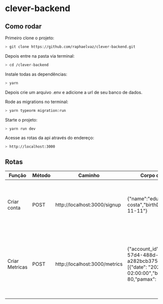 # clever-backend

## Como rodar

Primeiro clone o projeto:

```bash
> git clone https://github.com/raphaelvaz/clever-backend.git
```
Depois entre na pasta via terminal:

```bash
> cd /clever-backend
```
Instale todas as dependências:

```bash
> yarn
```

Depois crie um arquivo .env e adicione a url de seu banco de dados.

Rode as migrations no terminal: 

```bash
> yarn typeorm migration:run
```

Starte o projeto:

```bash
> yarn run dev
```

Acesse as rotas da api através do endereço:
```bash
> http://localhost:3000
```

## Rotas

| Função | Método | Caminho | Corpo da Request | 200 |
| ------------------- | ------------------- | ------------------- | ------------------- | ------------------- |
| Criar conta | POST | http://localhost:3000/signup | {"name":"eduardo costa","birthDate":"2000-11-11"} | {"id": "53df8119-bea8-419a-9b6f-d92b6365eda5","name": "eduardo costa","birth": "2000-11-10T02:00:00.000Z","created_at": "2021-09-30T02:29:05.768Z","updated_at": "2021-09-30T02:29:05.768Z" }
| Criar Metricas | POST | http://localhost:3000/metrics | {"account_id":"d0480a2f-57d4-488d-bfee-a282bcb37534","metrics":[{"date": "2021-09-17 02:00:00","bpm":72,"pamin": 80,"pamax": 120},...]} | [{"date": "2021-09-17 02:00:00","bpm": 72,"pamin": 80,"pamax": 120,"account_id": "53df8119-bea8-419a-9b6f-d92b6365eda5","id": "98f82b51-eab7-4f9e-94c0-aaefed08147b","created_at": "2021-10-01T05:13:42.646Z","updated_at": "2021-10-01T05:13:42.646Z"},...]
